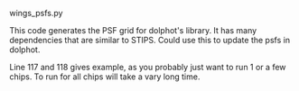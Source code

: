wings_psfs.py

This code generates the PSF grid for dolphot's library.  It has many dependencies that are similar to STIPS.  Could use this to update the psfs in dolphot.


Line 117 and 118 gives example, as you probably just want to run 1 or a few chips.  To run for all chips will take a vary long time.
